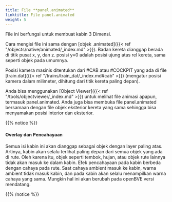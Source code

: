 ```yaml
---
title: File **panel.animated**
linktitle: File panel.animated
weight: 5
---
```


File ini berfungsi untuk membuat kabin 3 Dimensi.

Cara mengisi file ini sama dengan [objek .animated]({{< ref "/objects/native/animated/_index.md" >}}). Badan kereta dianggap berada di titik pusat x, y, dan z. posisi y=0 adalah posisi ujung atas rel kereta, sama seperti objek pada umumnya.

Posisi kamera masinis ditentukan dari #CAB atau #COCKPIT yang ada di file [train.dat]({{< ref "/trains/train_dat/_index.md#cab" >}}) (mengatur posisi kamera dalam milimeter, dihitung dari titik kereta paling depan).

Anda bisa menggunakan [Object Viewer]({{< ref "/tools/objectviewer/_index.md" >}}) untuk melihat file animasi apapun, termasuk panel.animated. Anda juga bisa membuka file panel.animated bersamaan dengan file objek eksterior kereta yang sama sehingga bisa menyamakan posisi interior dan eksterior.

{{% notice %}}

#### Overlay dan Pencahayaan

Semua isi kabin ini akan dianggap sebagai objek dengan layer paling atas. Artinya, kabin akan selalu terlihat paling depan dari semua objek yang ada di rute. Oleh karena itu, objek seperti tembok, hujan, atau objek rute lainnya tidak akan masuk ke dalam kabin. 
Efek pencahayaan pada kabin berbeda dengan cahaya pada rute. Saat cahaya ambient masuk ke kabin, warna ambient tidak masuk kabin, dan pada kabin akan selalu menampilkan warna cahaya yang sama. Mungkin hal ini akan berubah pada openBVE versi mendatang.

{{% /notice %}}
